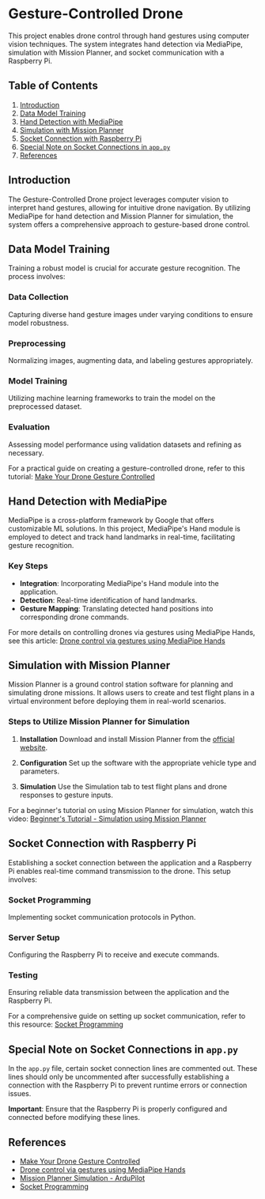 
# Gesture-Controlled Drone

This project enables drone control through hand gestures using computer vision techniques. The system integrates hand detection via MediaPipe, simulation with Mission Planner, and socket communication with a Raspberry Pi.

## Table of Contents

1. [Introduction](#introduction)
2. [Data Model Training](#data-model-training)
3. [Hand Detection with MediaPipe](#hand-detection-with-mediapipe)
4. [Simulation with Mission Planner](#simulation-with-mission-planner)
5. [Socket Connection with Raspberry Pi](#socket-connection-with-raspberry-pi)
6. [Special Note on Socket Connections in `app.py`](#special-note-on-socket-connections-in-app-py)
7. [References](#references)

## Introduction

The Gesture-Controlled Drone project leverages computer vision to interpret hand gestures, allowing for intuitive drone navigation. By utilizing MediaPipe for hand detection and Mission Planner for simulation, the system offers a comprehensive approach to gesture-based drone control.

## Data Model Training

Training a robust model is crucial for accurate gesture recognition. The process involves:

### Data Collection
Capturing diverse hand gesture images under varying conditions to ensure model robustness.

### Preprocessing
Normalizing images, augmenting data, and labeling gestures appropriately.

### Model Training
Utilizing machine learning frameworks to train the model on the preprocessed dataset.

### Evaluation
Assessing model performance using validation datasets and refining as necessary.

For a practical guide on creating a gesture-controlled drone, refer to this tutorial: [Make Your Drone Gesture Controlled](https://example.com)

## Hand Detection with MediaPipe

MediaPipe is a cross-platform framework by Google that offers customizable ML solutions. In this project, MediaPipe's Hand module is employed to detect and track hand landmarks in real-time, facilitating gesture recognition.

### Key Steps

- **Integration**: Incorporating MediaPipe's Hand module into the application.
- **Detection**: Real-time identification of hand landmarks.
- **Gesture Mapping**: Translating detected hand positions into corresponding drone commands.

For more details on controlling drones via gestures using MediaPipe Hands, see this article: [Drone control via gestures using MediaPipe Hands](https://example.com)

## Simulation with Mission Planner

Mission Planner is a ground control station software for planning and simulating drone missions. It allows users to create and test flight plans in a virtual environment before deploying them in real-world scenarios.

### Steps to Utilize Mission Planner for Simulation

1. **Installation**
   Download and install Mission Planner from the [official website](https://ardupilot.org/planner/docs/mission-planner-overview.html).

2. **Configuration**
   Set up the software with the appropriate vehicle type and parameters.

3. **Simulation**
   Use the Simulation tab to test flight plans and drone responses to gesture inputs.

For a beginner's tutorial on using Mission Planner for simulation, watch this video: [Beginner's Tutorial - Simulation using Mission Planner](https://example.com)

## Socket Connection with Raspberry Pi

Establishing a socket connection between the application and a Raspberry Pi enables real-time command transmission to the drone. This setup involves:

### Socket Programming
Implementing socket communication protocols in Python.

### Server Setup
Configuring the Raspberry Pi to receive and execute commands.

### Testing
Ensuring reliable data transmission between the application and the Raspberry Pi.

For a comprehensive guide on setting up socket communication, refer to this resource: [Socket Programming](https://www.youtube.com/watch?v=79dlpK03t30)

## Special Note on Socket Connections in `app.py`

In the `app.py` file, certain socket connection lines are commented out. These lines should only be uncommented after successfully establishing a connection with the Raspberry Pi to prevent runtime errors or connection issues.

**Important**: Ensure that the Raspberry Pi is properly configured and connected before modifying these lines.

## References

- [Make Your Drone Gesture Controlled](https://example.com)
- [Drone control via gestures using MediaPipe Hands](https://example.com)
- [Mission Planner Simulation - ArduPilot](https://ardupilot.org/planner/docs/mission-planner-overview.html)
- [Socket Programming](https://www.youtube.com/watch?v=79dlpK03t30)

